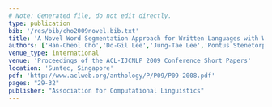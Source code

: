 ```yaml
---
# Note: Generated file, do not edit directly.
type: publication
bib: '/res/bib/cho2009novel.bib.txt'
title: 'A Novel Word Segmentation Approach for Written Languages with Word Boundary Markers'
authors: ['Han-Cheol Cho','Do-Gil Lee','Jung-Tae Lee','Pontus Stenetorp',"Jun'ichi Tsujii",'Hae-Chang Rim']
venue_type: international
venue: 'Proceedings of the ACL-IJCNLP 2009 Conference Short Papers'
location: 'Suntec, Singapore'
pdf: 'http://www.aclweb.org/anthology/P/P09/P09-2008.pdf'
pages: "29-32"
publisher: "Association for Computational Linguistics"
---
```


